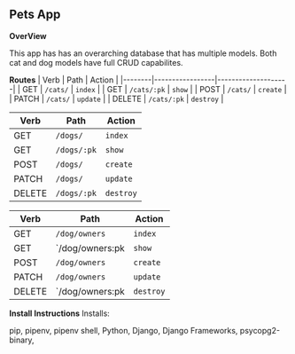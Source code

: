 ## Pets App

**OverView**

This app has has an overarching database that has multiple models. Both cat and dog models have full CRUD capabilites. 

**Routes**
| Verb   | Path            | Action             |
|--------|-----------------|--------------------|
| GET    | `/cats/`        | `index`            |
| GET    | `/cats/:pk`     | `show`             |
| POST   | `/cats/`        | `create`           |
| PATCH  | `/cats/`        | `update`           |
| DELETE | `/cats/:pk`     | `destroy`          |

| Verb   | Path            | Action             |
|--------|-----------------|--------------------|
| GET    | `/dogs/`        | `index`            |
| GET    | `/dogs/:pk`     | `show`             |
| POST   | `/dogs/`        | `create`           |
| PATCH  | `/dogs/`        | `update`           |
| DELETE | `/dogs/:pk`     | `destroy`          |

| Verb   | Path            | Action             |
|--------|-----------------|--------------------|
| GET    | `/dog/owners`   | `index`            |
| GET    | `/dog/owners:pk | `show`             |
| POST   | `/dog/owners`   | `create`           |
| PATCH  | `/dog/owners`   | `update`           |
| DELETE | `/dog/owners:pk | `destroy`          |
**Install Instructions**
Installs:

pip,
pipenv,
pipenv shell,
Python,
Django,
Django Frameworks,
psycopg2-binary,